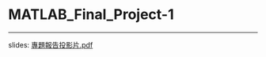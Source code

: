 # MATLAB_Final_Project-1

---
 slides:
[專題報告投影片.pdf](https://github.com/andrew76214/MATLAB_Final_Project-1/blob/main/report.pdf)
